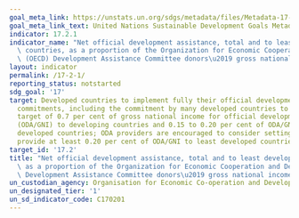 ```yaml
---
goal_meta_link: https://unstats.un.org/sdgs/metadata/files/Metadata-17-02-01.pdf
goal_meta_link_text: United Nations Sustainable Development Goals Metadata (pdf 468kB)
indicator: 17.2.1
indicator_name: "Net official development assistance, total and to least developed\
  \ countries, as a proportion of the Organization for Economic Cooperation and Development\
  \ (OECD) Development Assistance Committee donors\u2019 gross national income (GNI)"
layout: indicator
permalink: /17-2-1/
reporting_status: notstarted
sdg_goal: '17'
target: Developed countries to implement fully their official development assistance
  commitments, including the commitment by many developed countries to achieve the
  target of 0.7 per cent of gross national income for official development assistance
  (ODA/GNI) to developing countries and 0.15 to 0.20 per cent of ODA/GNI to least
  developed countries; ODA providers are encouraged to consider setting a target to
  provide at least 0.20 per cent of ODA/GNI to least developed countries
target_id: '17.2'
title: "Net official development assistance, total and to least developed countries,\
  \ as a proportion of the Organization for Economic Cooperation and Development (OECD)\
  \ Development Assistance Committee donors\u2019 gross national income (GNI)"
un_custodian_agency: Organisation for Economic Co-operation and Development (OECD)
un_designated_tier: '1'
un_sd_indicator_code: C170201
---
```


